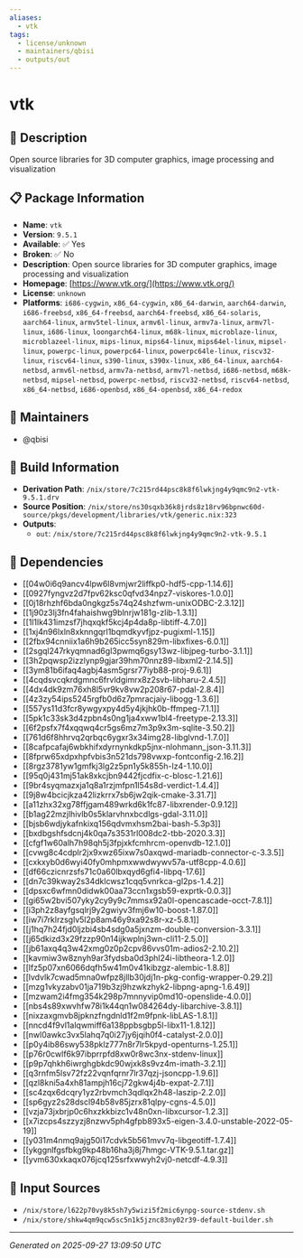 ```yaml
---
aliases:
  - vtk
tags:
  - license/unknown
  - maintainers/qbisi
  - outputs/out
---
```


# vtk

## 📝 Description

Open source libraries for 3D computer graphics, image processing and visualization

## 📋 Package Information

- **Name**: `vtk`
- **Version**: `9.5.1`
- **Available**: ✅ Yes
- **Broken**: ✅ No
- **Description**: Open source libraries for 3D computer graphics, image processing and visualization
- **Homepage**: [https://www.vtk.org/](https://www.vtk.org/)
- **License**: `unknown`
- **Platforms**: `i686-cygwin`, `x86_64-cygwin`, `x86_64-darwin`, `aarch64-darwin`, `i686-freebsd`, `x86_64-freebsd`, `aarch64-freebsd`, `x86_64-solaris`, `aarch64-linux`, `armv5tel-linux`, `armv6l-linux`, `armv7a-linux`, `armv7l-linux`, `i686-linux`, `loongarch64-linux`, `m68k-linux`, `microblaze-linux`, `microblazeel-linux`, `mips-linux`, `mips64-linux`, `mips64el-linux`, `mipsel-linux`, `powerpc-linux`, `powerpc64-linux`, `powerpc64le-linux`, `riscv32-linux`, `riscv64-linux`, `s390-linux`, `s390x-linux`, `x86_64-linux`, `aarch64-netbsd`, `armv6l-netbsd`, `armv7a-netbsd`, `armv7l-netbsd`, `i686-netbsd`, `m68k-netbsd`, `mipsel-netbsd`, `powerpc-netbsd`, `riscv32-netbsd`, `riscv64-netbsd`, `x86_64-netbsd`, `i686-openbsd`, `x86_64-openbsd`, `x86_64-redox`
## 👥 Maintainers

- @qbisi


## 🔧 Build Information

- **Derivation Path**: `/nix/store/7c215rd44psc8k8f6lwkjng4y9qmc9n2-vtk-9.5.1.drv`
- **Source Position**: `/nix/store/ns30sqxb36k8jrds8z18rv96bpnwc60d-source/pkgs/development/libraries/vtk/generic.nix:323`
- **Outputs**:
  - `out`:  `/nix/store/7c215rd44psc8k8f6lwkjng4y9qmc9n2-vtk-9.5.1`

## 🔗 Dependencies

- [[04w0i6q9ancv4lpw6l8vmjwr2liffkp0-hdf5-cpp-1.14.6]]
- [[0927fyngvz2d7fpv62ksc0qfvd34npz7-viskores-1.0.0]]
- [[0j18rhzhf6bda0ngkgz5s74q24shzfwm-unixODBC-2.3.12]]
- [[1j90z3lj3fn4fahaishwg9blnrjw181g-zlib-1.3.1]]
- [[1l1lk431imzsf7jhqxqkf5kcj4p4da8p-libtiff-4.7.0]]
- [[1xj4n96lxln8xknngqrl1bqmdkyvfjpz-pugixml-1.15]]
- [[2fbx94cnniix1a6h9b265icc5syn829m-libxfixes-6.0.1]]
- [[2sgql247rkyqmnad6gl3pwmq6gsy13wz-libjpeg-turbo-3.1.1]]
- [[3h2pqwsp2izzlynp9gjar39hm70nnz89-libxml2-2.14.5]]
- [[3ym81b6ifaq4agbj4asm5grsr77iyb88-proj-9.6.1]]
- [[4cqdsvcqkrdgmnc6frvldgimrx8z2svb-libharu-2.4.5]]
- [[4dx4dk9zm76xh8l5vr9kv8vw2p208r67-pdal-2.8.4]]
- [[4z3zy54ips5245rgfb0d6z7pmracjaiy-libogg-1.3.6]]
- [[557ys11d3fcr8ywgyxpy4d5y4jkjhk0b-ffmpeg-7.1.1]]
- [[5pk1c33sk3d4zpbn4s0ng1ja4xww1bl4-freetype-2.13.3]]
- [[6f2psfx7f4xqqwq4cr5gs6mz7m3p9x3m-sqlite-3.50.2]]
- [[761d6f8hhrvq2qrbqc6ygxr3x34img28-libglvnd-1.7.0]]
- [[8cafpcafaj6wbkhifxdyrnynkdkp5jnx-nlohmann_json-3.11.3]]
- [[8fprw65xdpxhpfvbis3n521ds798vwxp-fontconfig-2.16.2]]
- [[8rgz3781yw1gmfkj3lg2z5pn1y5k855h-lz4-1.10.0]]
- [[95q0j431mj51ak8xkcjbn9442fjcdfix-c-blosc-1.21.6]]
- [[9br4syqmazxja1q8a1rzjmfpn1l54s8d-verdict-1.4.4]]
- [[9j8w4bcicjkza42lizkrrx7sb6jw2qik-cmake-3.31.7]]
- [[a11zhx32xg78ffjgam489wrkd6k1fc87-libxrender-0.9.12]]
- [[b1ag22mzjlhivlb0s5klarvhnxbcdlgs-gdal-3.11.0]]
- [[bjsb6wdjykafnkixq156qdvmxhsm2bai-bash-5.3p3]]
- [[bxdbgshfsdcnj4k0qa7s3531rl008dc2-tbb-2020.3.3]]
- [[cfgf1w60alh7h98qh5j3fpjxkfcmhrcm-openvdb-12.1.0]]
- [[cvwg8c4cdplr2jx9xwz65ixw7s0axqwd-mariadb-connector-c-3.3.5]]
- [[cxkxyb0d6wyi40fy0mhpmxwwdwywv57a-utf8cpp-4.0.6]]
- [[df66czicnrzsfs71c0a60lbxqyd6gfi4-libpq-17.6]]
- [[dn7c39kway2s34dklcwsz1cqq5vnrkca-gl2ps-1.4.2]]
- [[dpsxc6wfmn0didwk00aa73ccn1xgsb59-exprtk-0.0.3]]
- [[gi65w2bvi507yky2cy9y9c7mmsx92a0l-opencascade-occt-7.8.1]]
- [[i3ph2z8ayfgsqlrj9y2gwiyv3fmj6w10-boost-1.87.0]]
- [[iw7i7rklrzsglv5l2p8am46y9xa92s8r-xz-5.8.1]]
- [[j1hq7h24fjd0ljzbi4sb4sdg0a5jxnzm-double-conversion-3.3.1]]
- [[j65dkizd3x29fzzp90n14ijkwplnj3wn-cli11-2.5.0]]
- [[jb61axq4q3w42xmg0z0p2cpv86vvs01m-adios2-2.10.2]]
- [[kavmiw3w8znyh9ar3fydsba0d3phl24i-libtheora-1.2.0]]
- [[lfz5p07xn6066dqfh5w41m0v41kibzgz-alembic-1.8.8]]
- [[lvdvlk7cwad5mna0wfpz8jllb30jdj1n-pkg-config-wrapper-0.29.2]]
- [[mzg1vkyzabv01ja719b3zj9hzwkzhyk2-libpng-apng-1.6.49]]
- [[mzwam2i4fmg354k298p7mnnyvip0md10-openslide-4.0.0]]
- [[nbs4s89xwvhfw78i1k44qn1w084264dy-libarchive-3.8.1]]
- [[nixzaxgmvb8jpknzfngdnld1f2m9fpnk-libLAS-1.8.1]]
- [[nncd4f9vl1alqwmiff6a138ppbsgbp5l-libx11-1.8.12]]
- [[nwl0awkc3vx5lahq7q0i27jy6jqih0f4-catalyst-2.0.0]]
- [[p0y4ib86swy538pklz777n8r7lr5kpyd-openturns-1.25.1]]
- [[p76r0cwlf6k97ibprrpfd8xw0r8wc3nx-stdenv-linux]]
- [[p9p7qhkh6iwrghgbkdc90wjxk8s9vz4m-imath-3.2.1]]
- [[q3rnfm5lsv72fz22vqnfqrnr7lr37qzj-jsoncpp-1.9.6]]
- [[qzl8kni5a4xh81ampjh16cj72gkw4j4b-expat-2.7.1]]
- [[sc4zqx6dcqry1yz2rbvmch3qdlqx2h48-laszip-2.2.0]]
- [[sp6gyz2s28dscl94b58v85jzrx81qlpy-cgns-4.5.0]]
- [[vzja73jxbrjp0c6hxzkkbizc1v48n0xn-libxcursor-1.2.3]]
- [[x7izcps4szzyzj8nzwv5ph4gfpb893x5-eigen-3.4.0-unstable-2022-05-19]]
- [[y031m4nmq9ajg50i17cdvk5b561mvv7q-libgeotiff-1.7.4]]
- [[ykggnlfgsfbkg9kp48b16ha3j8j7hmgc-VTK-9.5.1.tar.gz]]
- [[yvm630xkaqx076jcq125srfxwwyh2vj0-netcdf-4.9.3]]

## 📁 Input Sources

- `/nix/store/l622p70vy8k5sh7y5wizi5f2mic6ynpg-source-stdenv.sh`
- `/nix/store/shkw4qm9qcw5sc5n1k5jznc83ny02r39-default-builder.sh`

---
*Generated on 2025-09-27 13:09:50 UTC*
